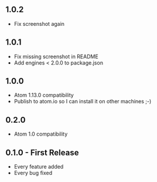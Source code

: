## 1.0.2

* Fix screenshot again

## 1.0.1

* Fix missing screenshot in README
* Add engines < 2.0.0 to package.json

## 1.0.0

* Atom 1.13.0 compatibility
* Publish to atom.io so I can install it on other machines ;-)

## 0.2.0

* Atom 1.0 compatibility

## 0.1.0 - First Release

* Every feature added
* Every bug fixed
